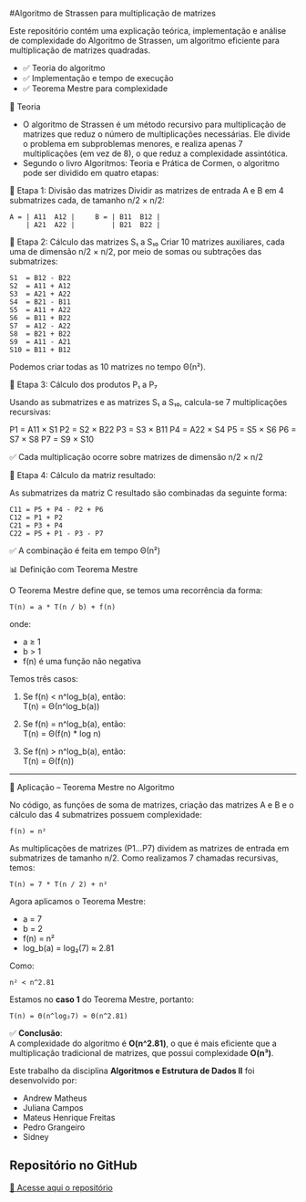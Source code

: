 #Algoritmo de Strassen para multiplicação de matrizes

Este repositório contém uma explicação teórica, implementação e análise de complexidade do Algoritmo de Strassen, um algoritmo eficiente para multiplicação de matrizes quadradas.

- ✅ Teoria do algoritmo
- ✅ Implementação e tempo de execução
- ✅ Teorema Mestre para complexidade

📘 Teoria

- O algoritmo de Strassen é um método recursivo para multiplicação de matrizes que reduz o número de multiplicações necessárias. Ele divide o problema em subproblemas menores, e realiza apenas 7 multiplicações (em vez de 8), o que reduz a complexidade assintótica.
- Segundo o livro Algoritmos: Teoria e Prática de Cormen, o algoritmo pode ser dividido em quatro etapas:


🔹 Etapa 1: Divisão das matrizes
Dividir as matrizes de entrada A e B em 4 submatrizes cada, de tamanho n/2 × n/2:

```text
A = | A11  A12 |     B = | B11  B12 |
    | A21  A22 |         | B21  B22 |
```

🔹 Etapa 2: Cálculo das matrizes S₁ a S₁₀
Criar 10 matrizes auxiliares, cada uma de dimensão n/2 × n/2, por meio de somas ou subtrações das submatrizes:

```text
S1  = B12 - B22 
S2  = A11 + A12 
S3  = A21 + A22 
S4  = B21 - B11 
S5  = A11 + A22 
S6  = B11 + B22 
S7  = A12 - A22 
S8  = B21 + B22 
S9  = A11 - A21 
S10 = B11 + B12
```
Podemos criar todas as 10 matrizes no tempo Θ(n²).

🔹 Etapa 3: Cálculo dos produtos P₁ a P₇

Usando as submatrizes e as matrizes S₁ a S₁₀, calcula-se 7 multiplicações recursivas:

P1 = A11 × S1 
P2 = S2  × B22 
P3 = S3  × B11 
P4 = A22 × S4 
P5 = S5  × S6 
P6 = S7  × S8 
P7 = S9  × S10

✅ Cada multiplicação ocorre sobre matrizes de dimensão n/2 × n/2

🔹 Etapa 4: Cálculo da matriz resultado:

As submatrizes da matriz C resultado são combinadas da seguinte forma:

```text
C11 = P5 + P4 - P2 + P6 
C12 = P1 + P2 
C21 = P3 + P4 
C22 = P5 + P1 - P3 - P7
```
✅ A combinação é feita em tempo Θ(n²)



📊 Definição com Teorema Mestre

O Teorema Mestre define que, se temos uma recorrência da forma:

    T(n) = a * T(n / b) + f(n)

onde:

- a ≥ 1  
- b > 1  
- f(n) é uma função não negativa

Temos três casos:

1. Se f(n) < n^log_b(a), então:  
       T(n) = Θ(n^log_b(a))

2. Se f(n) = n^log_b(a), então:  
       T(n) = Θ(f(n) * log n)

3. Se f(n) > n^log_b(a), então:  
       T(n) = Θ(f(n))
---

🧠 Aplicação – Teorema Mestre no Algoritmo

No código, as funções de soma de matrizes, criação das matrizes A e B e o cálculo das 4 submatrizes possuem complexidade:

    f(n) = n²

As multiplicações de matrizes (P1...P7) dividem as matrizes de entrada em submatrizes de tamanho n/2. Como realizamos 7 chamadas recursivas, temos:

    T(n) = 7 * T(n / 2) + n²

Agora aplicamos o Teorema Mestre:

- a = 7  
- b = 2  
- f(n) = n²  
- log_b(a) = log₂(7) ≈ 2.81

Como:

    n² < n^2.81

Estamos no **caso 1** do Teorema Mestre, portanto:

    T(n) = Θ(n^log₂7) ≈ Θ(n^2.81)


✅ **Conclusão**:  
A complexidade do algoritmo é **O(n^2.81)**, o que é mais eficiente que a multiplicação tradicional de matrizes, que possui complexidade **O(n³)**.




Este trabalho da disciplina **Algoritmos e Estrutura de Dados II** foi desenvolvido por:

- Andrew Matheus
- Juliana Campos
- Mateus Henrique Freitas
- Pedro Grangeiro
- Sidney 

## Repositório no GitHub
[🔗 Acesse aqui o repositório](https://github.com/AndrewMBarros/Algoritmos-e-Estruturas-de-Dados-2/tree/main/Algoritmo%20de%20Strassen)
